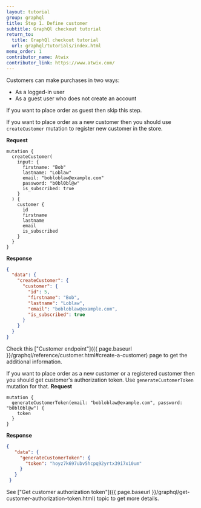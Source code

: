 ```yaml
---
layout: tutorial
group: graphql
title: Step 1. Define customer
subtitle: GraphQl checkout tutorial
return_to:
  title: GraphQl checkout tutorial
  url: graphql/tutorials/index.html
menu_order: 1
contributor_name: Atwix
contributor_link: https://www.atwix.com/
---
```


Customers can make purchases in two ways:
- As a logged-in user
- As a guest user who does not create an account

If you want to place order as guest then skip this step.

If you want to place order as a new customer then you should use `createCustomer` mutation to register new customer in the store.

**Request**
```text
mutation {
  createCustomer(
    input: {
      firstname: "Bob"
      lastname: "Loblaw"
      email: "bobloblaw@example.com"
      password: "b0bl0bl@w"
      is_subscribed: true
    }
  ) {
    customer {
      id
      firstname
      lastname
      email
      is_subscribed
    }
  }
}
```

**Response**
```json
{
  "data": {
    "createCustomer": {
      "customer": {
        "id": 5,
        "firstname": "Bob",
        "lastname": "Loblaw",
        "email": "bobloblaw@example.com",
        "is_subscribed": true
      }
    }
  }
}
```

Check this ["Customer endpoint"]({{ page.baseurl }}/graphql/reference/customer.html#create-a-customer) page to get the additional information.

If you want to place order as a new customer or a registered customer then you should get customer's authorization token. Use `generateCustomerToken` mutation for that.
**Request**
```text
mutation {
  generateCustomerToken(email: "bobloblaw@example.com", password: "b0bl0bl@w") {
    token
  }
}
``` 

**Response**
```json
{
   "data": {
     "generateCustomerToken": {
       "token": "hoyz7k697ubv5hcpq92yrtx39i7x10um"
     }
   }
 }
``` 

See ["Get customer authorization token"]({{ page.baseurl }}/graphql/get-customer-authorization-token.html) topic to get more details.
